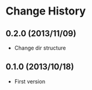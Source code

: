Change History
=================

## 0.2.0 (2013/11/09)

* Change dir structure

## 0.1.0 (2013/10/18)

* First version
